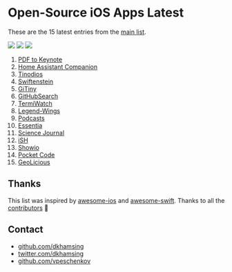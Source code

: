 # Open-Source iOS Apps Latest

These are the 15 latest entries from the [main list](https://github.com/dkhamsing/open-source-ios-apps).

![](https://img.shields.io/badge/Projects-876-green.svg) [![](https://img.shields.io/badge/Twitter-@opensourceios-blue.svg)](https://twitter.com/opensourceios) ![](https://img.shields.io/badge/Updated-June%20%203,%202019-lightgrey.svg)
1. [PDF to Keynote](https://github.com/LumingYin/PDFToKeynote-iOS)
2. [Home Assistant Companion](https://github.com/home-assistant/home-assistant-iOS)
3. [Tinodios](https://github.com/tinode/ios)
4. [Swiftenstein](https://github.com/nicklockwood/Swiftenstein)
5. [GiTiny](https://github.com/k-lpmg/GiTiny)
6. [GitHubSearch](https://github.com/Karambirov/GitHubSearch)
7. [TermiWatch](https://github.com/kuglee/TermiWatch)
8. [Legend-Wings](https://github.com/woguan/Legend-Wings)
9. [Podcasts](https://github.com/Karambirov/Podcasts)
10. [Essentia](https://github.com/essentiaone/Essentia-iOS)
11. [Science Journal](https://github.com/google/science-journal-ios)
12. [iSH](https://github.com/tbodt/ish)
13. [Showio](https://github.com/madyanov/showio-app)
14. [Pocket Code](https://github.com/catrobat/catty)
15. [GeoLicious](https://github.com/da3x/GeoLicious)

## Thanks

This list was inspired by [awesome-ios](https://github.com/vsouza/awesome-ios) and [awesome-swift](https://github.com/matteocrippa/awesome-swift). Thanks to all the [contributors](https://github.com/dkhamsing/open-source-ios-apps/graphs/contributors) 🎉 

## Contact

- [github.com/dkhamsing](https://github.com/dkhamsing)
- [twitter.com/dkhamsing](https://twitter.com/dkhamsing)
- [github.com/vpeschenkov](https://github.com/vpeschenkov)
